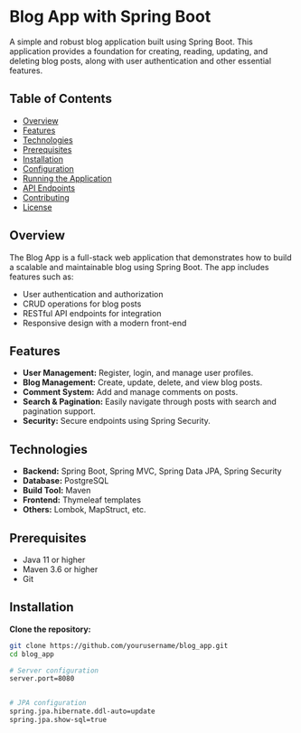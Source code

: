# Blog App with Spring Boot

A simple and robust blog application built using Spring Boot. This application provides a foundation for creating, reading, updating, and deleting blog posts, along with user authentication and other essential features.

## Table of Contents
- [Overview](#overview)
- [Features](#features)
- [Technologies](#technologies)
- [Prerequisites](#prerequisites)
- [Installation](#installation)
- [Configuration](#configuration)
- [Running the Application](#running-the-application)
- [API Endpoints](#api-endpoints)
- [Contributing](#contributing)
- [License](#license)

## Overview
The Blog App is a full-stack web application that demonstrates how to build a scalable and maintainable blog using Spring Boot. The app includes features such as:
- User authentication and authorization
- CRUD operations for blog posts
- RESTful API endpoints for integration
- Responsive design with a modern front-end

## Features
- **User Management:** Register, login, and manage user profiles.
- **Blog Management:** Create, update, delete, and view blog posts.
- **Comment System:** Add and manage comments on posts.
- **Search & Pagination:** Easily navigate through posts with search and pagination support.
- **Security:** Secure endpoints using Spring Security.

## Technologies
- **Backend:** Spring Boot, Spring MVC, Spring Data JPA, Spring Security
- **Database:** PostgreSQL
- **Build Tool:** Maven
- **Frontend:** Thymeleaf templates 
- **Others:** Lombok, MapStruct, etc.

## Prerequisites
- Java 11 or higher
- Maven 3.6 or higher
- Git

## Installation

 **Clone the repository:**

   ```bash
   git clone https://github.com/yourusername/blog_app.git
   cd blog_app

   # Server configuration
server.port=8080


# JPA configuration
spring.jpa.hibernate.ddl-auto=update
spring.jpa.show-sql=true
